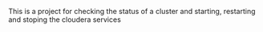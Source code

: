 This is a project for checking the status of a cluster and starting, restarting and stoping the cloudera services
